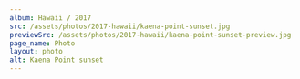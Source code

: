 ```yaml
---
album: Hawaii / 2017
src: /assets/photos/2017-hawaii/kaena-point-sunset.jpg
previewSrc: /assets/photos/2017-hawaii/kaena-point-sunset-preview.jpg
page_name: Photo
layout: photo
alt: Kaena Point sunset
---
```

